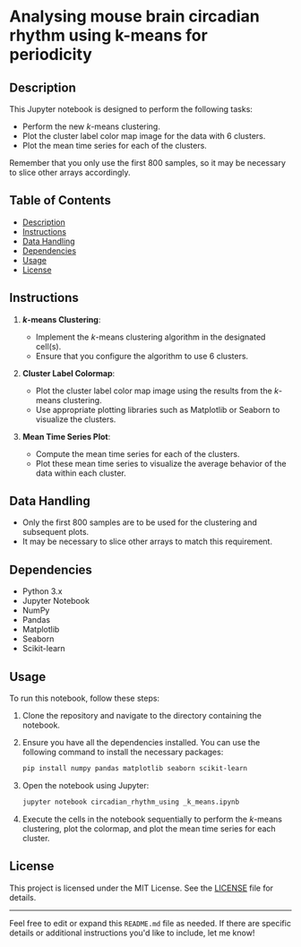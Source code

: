
# Analysing mouse brain circadian rhythm using k-means for periodicity

## Description

This Jupyter notebook is designed to perform the following tasks:

- Perform the new $k$-means clustering.
- Plot the cluster label color map image for the data with 6 clusters.
- Plot the mean time series for each of the clusters.

Remember that you only use the first 800 samples, so it may be necessary to slice other arrays accordingly.

## Table of Contents

- [Description](#description)
- [Instructions](#instructions)
- [Data Handling](#data-handling)
- [Dependencies](#dependencies)
- [Usage](#usage)
- [License](#license)

## Instructions

1. **$k$-means Clustering**:
   - Implement the $k$-means clustering algorithm in the designated cell(s).
   - Ensure that you configure the algorithm to use 6 clusters.

2. **Cluster Label Colormap**:
   - Plot the cluster label color map image using the results from the $k$-means clustering.
   - Use appropriate plotting libraries such as Matplotlib or Seaborn to visualize the clusters.

3. **Mean Time Series Plot**:
   - Compute the mean time series for each of the clusters.
   - Plot these mean time series to visualize the average behavior of the data within each cluster.

## Data Handling

- Only the first 800 samples are to be used for the clustering and subsequent plots.
- It may be necessary to slice other arrays to match this requirement.

## Dependencies

- Python 3.x
- Jupyter Notebook
- NumPy
- Pandas
- Matplotlib
- Seaborn
- Scikit-learn

## Usage

To run this notebook, follow these steps:

1. Clone the repository and navigate to the directory containing the notebook.
2. Ensure you have all the dependencies installed. You can use the following command to install the necessary packages:

   ```bash
   pip install numpy pandas matplotlib seaborn scikit-learn
   ```

3. Open the notebook using Jupyter:

   ```bash
   jupyter notebook circadian_rhythm_using _k_means.ipynb
   ```

4. Execute the cells in the notebook sequentially to perform the $k$-means clustering, plot the colormap, and plot the mean time series for each cluster.

## License

This project is licensed under the MIT License. See the [LICENSE](LICENSE) file for details.

---

Feel free to edit or expand this `README.md` file as needed. If there are specific details or additional instructions you'd like to include, let me know!